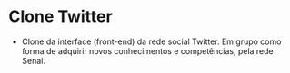 # Clone Twitter
* Clone da interface (front-end) da rede social Twitter. Em grupo como forma de adquirir novos conhecimentos e competências, pela rede Senai.
